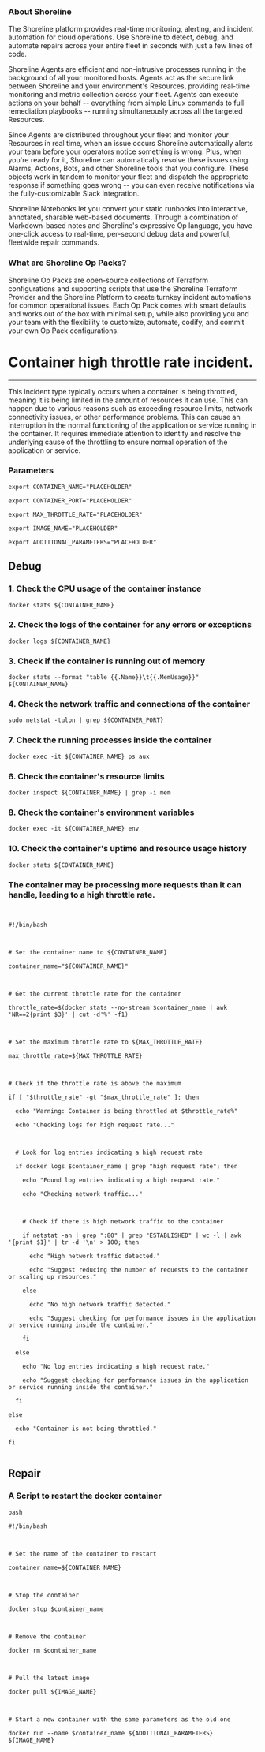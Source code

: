 
### About Shoreline
The Shoreline platform provides real-time monitoring, alerting, and incident automation for cloud operations. Use Shoreline to detect, debug, and automate repairs across your entire fleet in seconds with just a few lines of code.

Shoreline Agents are efficient and non-intrusive processes running in the background of all your monitored hosts. Agents act as the secure link between Shoreline and your environment's Resources, providing real-time monitoring and metric collection across your fleet. Agents can execute actions on your behalf -- everything from simple Linux commands to full remediation playbooks -- running simultaneously across all the targeted Resources.

Since Agents are distributed throughout your fleet and monitor your Resources in real time, when an issue occurs Shoreline automatically alerts your team before your operators notice something is wrong. Plus, when you're ready for it, Shoreline can automatically resolve these issues using Alarms, Actions, Bots, and other Shoreline tools that you configure. These objects work in tandem to monitor your fleet and dispatch the appropriate response if something goes wrong -- you can even receive notifications via the fully-customizable Slack integration.

Shoreline Notebooks let you convert your static runbooks into interactive, annotated, sharable web-based documents. Through a combination of Markdown-based notes and Shoreline's expressive Op language, you have one-click access to real-time, per-second debug data and powerful, fleetwide repair commands.

### What are Shoreline Op Packs?
Shoreline Op Packs are open-source collections of Terraform configurations and supporting scripts that use the Shoreline Terraform Provider and the Shoreline Platform to create turnkey incident automations for common operational issues. Each Op Pack comes with smart defaults and works out of the box with minimal setup, while also providing you and your team with the flexibility to customize, automate, codify, and commit your own Op Pack configurations.

# Container high throttle rate incident.
---

This incident type typically occurs when a container is being throttled, meaning it is being limited in the amount of resources it can use. This can happen due to various reasons such as exceeding resource limits, network connectivity issues, or other performance problems. This can cause an interruption in the normal functioning of the application or service running in the container. It requires immediate attention to identify and resolve the underlying cause of the throttling to ensure normal operation of the application or service.

### Parameters
```shell
export CONTAINER_NAME="PLACEHOLDER"

export CONTAINER_PORT="PLACEHOLDER"

export MAX_THROTTLE_RATE="PLACEHOLDER"

export IMAGE_NAME="PLACEHOLDER"

export ADDITIONAL_PARAMETERS="PLACEHOLDER"
```

## Debug

### 1. Check the CPU usage of the container instance
```shell
docker stats ${CONTAINER_NAME}
```

### 2. Check the logs of the container for any errors or exceptions
```shell
docker logs ${CONTAINER_NAME}
```

### 3. Check if the container is running out of memory
```shell
docker stats --format "table {{.Name}}\t{{.MemUsage}}" ${CONTAINER_NAME}
```

### 4. Check the network traffic and connections of the container
```shell
sudo netstat -tulpn | grep ${CONTAINER_PORT}
```

### 7. Check the running processes inside the container
```shell
docker exec -it ${CONTAINER_NAME} ps aux
```

### 6. Check the container's resource limits
```shell
docker inspect ${CONTAINER_NAME} | grep -i mem
```

### 8. Check the container's environment variables
```shell
docker exec -it ${CONTAINER_NAME} env
```

### 10. Check the container's uptime and resource usage history
```shell
docker stats ${CONTAINER_NAME}
```

### The container may be processing more requests than it can handle, leading to a high throttle rate.
```shell


#!/bin/bash



# Set the container name to ${CONTAINER_NAME}

container_name="${CONTAINER_NAME}"



# Get the current throttle rate for the container

throttle_rate=$(docker stats --no-stream $container_name | awk 'NR==2{print $3}' | cut -d'%' -f1)



# Set the maximum throttle rate to ${MAX_THROTTLE_RATE}

max_throttle_rate=${MAX_THROTTLE_RATE}



# Check if the throttle rate is above the maximum

if [ "$throttle_rate" -gt "$max_throttle_rate" ]; then

  echo "Warning: Container is being throttled at $throttle_rate%"

  echo "Checking logs for high request rate..."

  

  # Look for log entries indicating a high request rate

  if docker logs $container_name | grep "high request rate"; then

    echo "Found log entries indicating a high request rate."

    echo "Checking network traffic..."

    

    # Check if there is high network traffic to the container

    if netstat -an | grep ":80" | grep "ESTABLISHED" | wc -l | awk '{print $1}' | tr -d '\n' > 100; then

      echo "High network traffic detected."

      echo "Suggest reducing the number of requests to the container or scaling up resources."

    else

      echo "No high network traffic detected."

      echo "Suggest checking for performance issues in the application or service running inside the container."

    fi

  else

    echo "No log entries indicating a high request rate."

    echo "Suggest checking for performance issues in the application or service running inside the container."

  fi

else

  echo "Container is not being throttled."

fi


```

## Repair

### A Script to restart the docker container
```shell
bash

#!/bin/bash



# Set the name of the container to restart

container_name=${CONTAINER_NAME}



# Stop the container

docker stop $container_name



# Remove the container

docker rm $container_name



# Pull the latest image

docker pull ${IMAGE_NAME}



# Start a new container with the same parameters as the old one

docker run --name $container_name ${ADDITIONAL_PARAMETERS} ${IMAGE_NAME}


```